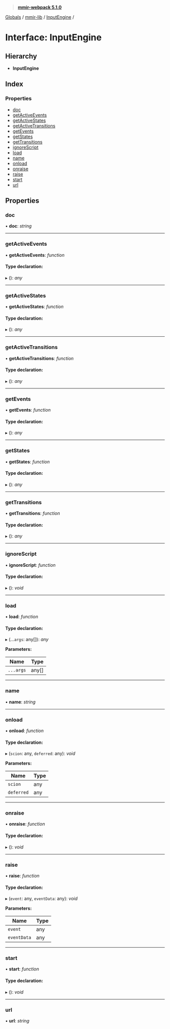 > **[mmir-webpack 5.1.0](../README.md)**

[Globals](../README.md) / [mmir-lib](../modules/mmir_lib.md) / [InputEngine](mmir_lib.inputengine.md) /

# Interface: InputEngine

## Hierarchy

* **InputEngine**

## Index

### Properties

* [doc](mmir_lib.inputengine.md#doc)
* [getActiveEvents](mmir_lib.inputengine.md#getactiveevents)
* [getActiveStates](mmir_lib.inputengine.md#getactivestates)
* [getActiveTransitions](mmir_lib.inputengine.md#getactivetransitions)
* [getEvents](mmir_lib.inputengine.md#getevents)
* [getStates](mmir_lib.inputengine.md#getstates)
* [getTransitions](mmir_lib.inputengine.md#gettransitions)
* [ignoreScript](mmir_lib.inputengine.md#ignorescript)
* [load](mmir_lib.inputengine.md#load)
* [name](mmir_lib.inputengine.md#name)
* [onload](mmir_lib.inputengine.md#onload)
* [onraise](mmir_lib.inputengine.md#onraise)
* [raise](mmir_lib.inputengine.md#raise)
* [start](mmir_lib.inputengine.md#start)
* [url](mmir_lib.inputengine.md#url)

## Properties

###  doc

• **doc**: *string*

___

###  getActiveEvents

• **getActiveEvents**: *function*

#### Type declaration:

▸ (): *any*

___

###  getActiveStates

• **getActiveStates**: *function*

#### Type declaration:

▸ (): *any*

___

###  getActiveTransitions

• **getActiveTransitions**: *function*

#### Type declaration:

▸ (): *any*

___

###  getEvents

• **getEvents**: *function*

#### Type declaration:

▸ (): *any*

___

###  getStates

• **getStates**: *function*

#### Type declaration:

▸ (): *any*

___

###  getTransitions

• **getTransitions**: *function*

#### Type declaration:

▸ (): *any*

___

###  ignoreScript

• **ignoreScript**: *function*

#### Type declaration:

▸ (): *void*

___

###  load

• **load**: *function*

#### Type declaration:

▸ (...`args`: any[]): *any*

**Parameters:**

Name | Type |
------ | ------ |
`...args` | any[] |

___

###  name

• **name**: *string*

___

###  onload

• **onload**: *function*

#### Type declaration:

▸ (`scion`: any, `deferred`: any): *void*

**Parameters:**

Name | Type |
------ | ------ |
`scion` | any |
`deferred` | any |

___

###  onraise

• **onraise**: *function*

#### Type declaration:

▸ (): *void*

___

###  raise

• **raise**: *function*

#### Type declaration:

▸ (`event`: any, `eventData`: any): *void*

**Parameters:**

Name | Type |
------ | ------ |
`event` | any |
`eventData` | any |

___

###  start

• **start**: *function*

#### Type declaration:

▸ (): *void*

___

###  url

• **url**: *string*